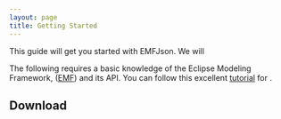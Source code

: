 ```yaml
---
layout: page
title: Getting Started
---
```


This guide will get you started with EMFJson. We will 

The following requires a basic knowledge of the Eclipse Modeling Framework, ([EMF]()) and its API. You can follow this excellent [tutorial](http://www.vogella.de/articles/EclipseEMF/article.html) for .

## Download

## 